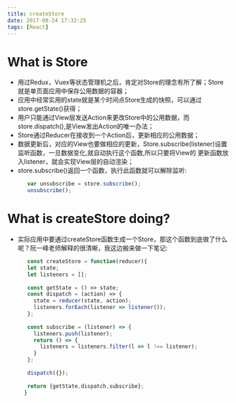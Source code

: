 ```yaml
---
title: createStore
date: 2017-08-24 17:32:25
tags: [React]
---
```


# What is Store

* 用过Redux，Vuex等状态管理机之后，肯定对Store的理念有所了解；Store就是单页面应用中保存公用数据的容器；
* 应用中经常实用的state就是某个时间点Store生成的快照，可以通过store.getState()获得；
* 用户只能通过View层发送Action来更改Store中的公用数据，而store.dispatch(),是View发出Action的唯一办法；
* Store通过Reducer在接收到一个Action后，更新相应的公用数据；
* 数据更新后，对应的View也要做相应的更新，Store.subscribe(listener)设置监听函数，一旦数据变化,就自动执行这个函数,所以只要将View的
  更新函数放入listener，就会实现View层的自动渲染；
* store.subscribe()返回一个函数，执行此函数就可以解除监听:
  ```javascript
     var unsubscribe = store.subscribe();
     unsubscribe();
  ```
# What is createStore doing?

* 实际应用中要通过createStore函数生成一个Store，那这个函数到底做了什么呢？阮一峰老师解释的很清晰，我这边搬来做一下笔记:
  ```javascript
     const createStore = function(reducer){
     let state;
     let listeners = [];
      
     const getState = () => state;
     const dispatch = (action) => {
       state = reducer(state, action);
       listeners.forEach(listener => listener());
     };
      
     const subscribe = (listener) => {
       listeners.push(listener);
       return () => {
         listeners = listeners.filter(l => l !== listener);
       }
     };
      
     dispatch({});
      
     return {getState,dispatch,subscribe};
    }
  ```
    


